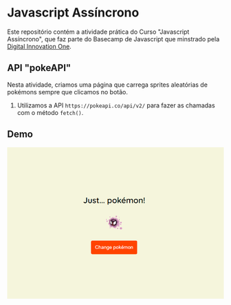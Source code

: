 # Javascript Assíncrono

Este repositório contém a atividade prática do Curso "Javascript Assíncrono", que faz parte do Basecamp de Javascript que minstrado pela [Digital Innovation One](https://digitalinnovation.one/).

## API "pokeAPI"

Nesta atividade, criamos uma página que carrega sprites aleatórias de pokémons sempre que clicamos no botão.

1. Utilizamos a API `https://pokeapi.co/api/v2/` para fazer as chamadas com o método `fetch()`.

## Demo

![pokeAPI](./api-poke.png)
